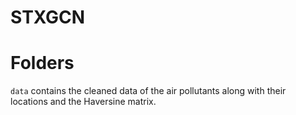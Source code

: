 # STXGCN

# **Folders**

```data``` contains the cleaned data of the air pollutants along with their locations and the Haversine matrix.
